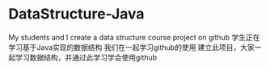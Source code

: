 # DataStructure-Java
My students and I create a data structure course project on github
学生正在学习基于Java实现的数据结构
我们在一起学习github的使用
建立此项目，大家一起学习数据结构，并通过此学习学会使用github

